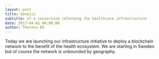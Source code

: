 ```yaml
---
layout: post
title: Genesis
subtitle: of a consortium reforming the healthcare infrastructure
date: 2017-04-01 00:00:00
author: Theresa Ek
---
```

Today we are launching our infrastructure initiative to deploy a blockchain network to the benefit of the health ecosystem. We are starting in Sweden but of course the network is unbounded by geography.
